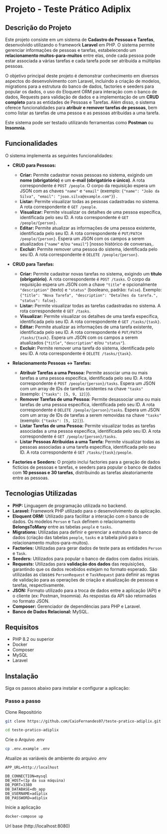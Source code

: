 # Projeto - Teste Prático Adiplix

## Descrição do Projeto

Este projeto consiste em um sistema de **Cadastro de Pessoas e Tarefas**, desenvolvido utilizando o framework **Laravel** em PHP. O sistema permite gerenciar informações de pessoas e tarefas, estabelecendo um **relacionamento muitos-para-muitos** entre elas, onde cada pessoa pode estar associada a várias tarefas e cada tarefa pode ser atribuída a múltiplas pessoas.

O objetivo principal deste projeto é demonstrar conhecimento em diversos aspectos do desenvolvimento com Laravel, incluindo a criação de modelos, migrations para a estrutura do banco de dados, factories e seeders para popular os dados, o uso do Eloquent ORM para interação com o banco de dados, Requests para validação de dados e a implementação de um **CRUD completo** para as entidades de Pessoas e Tarefas. Além disso, o sistema oferece funcionalidades para **atribuir e remover tarefas de pessoas**, bem como listar as tarefas de uma pessoa e as pessoas atribuídas a uma tarefa.

Este sistema pode ser testado utilizando ferramentas como **Postman** ou **Insomnia**.

## Funcionalidades

O sistema implementa as seguintes funcionalidades:

*   **CRUD para Pessoas:**
    *   **Criar:** Permite cadastrar novas pessoas no sistema, exigindo um **nome (obrigatório)** e um **e-mail (obrigatório e único)**. A rota correspondente é `POST /people`. O corpo da requisição espera um JSON com as chaves `"name"` e `"email"` (exemplo: `{"name": "João da Silva", "email": "joao.silva@example.com"}`) .
    *   **Listar:** Permite visualizar todas as pessoas cadastradas no sistema. A rota correspondente é `GET /people`.
    *   **Visualizar:** Permite visualizar os detalhes de uma pessoa específica, identificada pelo seu ID. A rota correspondente é `GET /people/{person}`.
    *   **Editar:** Permite atualizar as informações de uma pessoa existente, identificada pelo seu ID. A rota correspondente é `PUT/PATCH /people/{person}`. Espera um JSON com os campos a serem atualizados (`"name"` e/ou `"email"`) [nosso histórico de conversas,.
    *   **Excluir:** Permite remover uma pessoa do sistema, identificada pelo seu ID. A rota correspondente é `DELETE /people/{person}`.

*   **CRUD para Tarefas:**
    *   **Criar:** Permite cadastrar novas tarefas no sistema, exigindo um **título (obrigatório)**. A rota correspondente é `POST /tasks`. O corpo da requisição espera um JSON com a chave `"title"` e opcionalmente `"description"` (texto) e `"status"` (booleano, padrão: `false`). Exemplo: `{"title": "Nova Tarefa", "description": "Detalhes da tarefa.", "status": false}`.
    *   **Listar:** Permite visualizar todas as tarefas cadastradas no sistema. A rota correspondente é `GET /tasks`.
    *   **Visualizar:** Permite visualizar os detalhes de uma tarefa específica, identificada pelo seu ID. A rota correspondente é `GET /tasks/{task}`.
    *   **Editar:** Permite atualizar as informações de uma tarefa existente, identificada pelo seu ID. A rota correspondente é `PUT/PATCH /tasks/{task}`. Espera um JSON com os campos a serem atualizados (`"title"`, `"description"` e/ou `"status"`).
    *   **Excluir:** Permite remover uma tarefa do sistema, identificada pelo seu ID. A rota correspondente é `DELETE /tasks/{task}`.

*   **Relacionamento Pessoas ↔ Tarefas:**
    *   **Atribuir Tarefas a uma Pessoa:** Permite associar uma ou mais tarefas a uma pessoa específica, identificada pelo seu ID. A rota correspondente é `POST /people/{person}/tasks`. Espera um JSON com um array de IDs de tarefas existentes na chave `"tasks"` (exemplo: `{"tasks": [5, 9, 12]}`).
    *   **Remover Tarefas de uma Pessoa:** Permite desassociar uma ou mais tarefas de uma pessoa específica, identificada pelo seu ID. A rota correspondente é `DELETE /people/{person}/tasks`. Espera um JSON com um array de IDs de tarefas a serem removidas na chave `"tasks"` (exemplo: `{"tasks": [5, 12]}`).
    *   **Listar Tarefas de uma Pessoa:** Permite visualizar todas as tarefas associadas a uma pessoa específica, identificada pelo seu ID. A rota correspondente é `GET /people/{person}/tasks`.
    *   **Listar Pessoas Atribuídas a uma Tarefa:** Permite visualizar todas as pessoas associadas a uma tarefa específica, identificada pelo seu ID. A rota correspondente é `GET /tasks/{task}/people`.

*   **Factories e Seeders:** O projeto inclui factories para a geração de dados fictícios de pessoas e tarefas, e seeders para popular o banco de dados com **10 pessoas e 30 tarefas**, distribuindo as tarefas aleatoriamente entre as pessoas.

## Tecnologias Utilizadas

*   **PHP:** Linguagem de programação utilizada no backend.
*   **Laravel:** Framework PHP utilizado para o desenvolvimento da aplicação.
*   **Eloquent ORM:** Utilizado para facilitar a interação com o banco de dados. Os modelos `Person` e `Task` definem o relacionamento **BelongsToMany** entre as tabelas `people` e `tasks`.
*   **Migrations:** Utilizadas para definir e gerenciar a estrutura do banco de dados (criação das tabelas `people`, `tasks` e a tabela pivô para o relacionamento muitos-para-muitos).
*   **Factories:** Utilizadas para gerar dados de teste para as entidades `Person` e `Task`.
*   **Seeders:** Utilizados para popular o banco de dados com dados iniciais.
*   **Requests:** Utilizadas para **validação dos dados** das requisições, garantindo que os dados recebidos estejam no formato esperado. São utilizadas as classes `PersonRequest` e `TaskRequest` para definir as regras de validação para as operações de criação e atualização de pessoas e tarefas, respectivamente.
*   **JSON:** Formato utilizado para a troca de dados entre a aplicação (API) e o cliente (ex: Postman, Insomnia). As respostas da API são retornadas no formato JSON.
*   **Composer:** Gerenciador de dependências para PHP e Laravel.
*   **Banco de Dados Relacional:** MySQL.

## Requisitos
- PHP 8.2 ou superior
- Docker
- Composer
- MySQL
- Laravel

## Instalação
Siga os passos abaixo para instalar e configurar a aplicação:

### Passo a passo

Clone Repositório

```sh
git clone https://github.com/CaioFernandes07/teste-pratico-adiplix.git
```

```sh
cd teste-pratico-adiplix
```

Crie o Arquivo .env

```sh
cp .env.example .env
```

Atualize as variáveis de ambiente do arquivo .env

```dosini
APP_URL=http://localhost

DB_CONNECTION=mysql
DB_HOST=(Ip da sua máquina)
DB_PORT=3380
DB_DATABASE=db_app
DB_USERNAME=adiplix
DB_PASSWORD=adiplix
```

Inicie a aplicação

```sh
docker-compose up
```

Url base
(http://localhost:8080)
